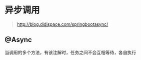 # 异步调用

> http://blog.didispace.com/springbootasync/



## @Async



当调用的多个方法，有该注解时，任务之间不会互相等待，各自执行

